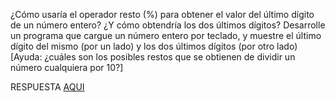 ¿Cómo usaría el operador resto (%) para obtener el valor del último dígito de un número entero? ¿Y cómo obtendría los dos últimos dígitos? Desarrolle un programa que cargue un número entero por teclado, y muestre el último dígito del mismo (por un lado) y los dos últimos dígitos (por otro lado) [Ayuda: ¿cuáles son los posibles restos que se obtienen de dividir un número cualquiera por 10?]

RESPUESTA [AQUI](https://github.com/natimmansilla/GuiaEjerciciosProgramacion-AED/blob/3ccc5cea1dfadc6f81c79ba62b1a371aaef55017/Guia%2001/G01-Ej04.py)

